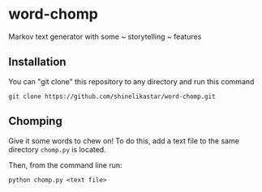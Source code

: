 # word-chomp

Markov text generator with some ~ storytelling ~ features

## Installation

You can "git clone" this repository to any directory and run this command
```
git clone https://github.com/shinelikastar/word-chomp.git
```

## Chomping

Give it some words to chew on! To do this, add a text file to the same directory ```chomp.py``` is located.

Then, from the command line run:
```
python chomp.py <text file>
```
